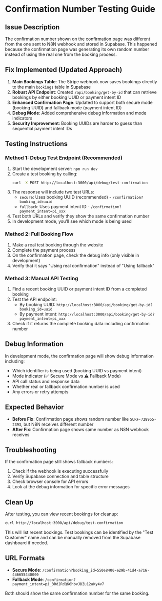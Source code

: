 # Confirmation Number Testing Guide

## Issue Description
The confirmation number shown on the confirmation page was different from the one sent to N8N webhook and stored in Supabase. This happened because the confirmation page was generating its own random number instead of using the real one from the booking process.

## Fix Implemented (Updated Approach)
1. **Main Bookings Table**: The Stripe webhook now saves bookings directly to the main `bookings` table in Supabase
2. **Robust API Endpoint**: Created `/api/booking/get-by-id` that can retrieve bookings by either booking UUID or payment intent ID
3. **Enhanced Confirmation Page**: Updated to support both secure mode (booking UUID) and fallback mode (payment intent ID)
4. **Debug Mode**: Added comprehensive debug information and mode indicators
5. **Security Improvement**: Booking UUIDs are harder to guess than sequential payment intent IDs

## Testing Instructions

### Method 1: Debug Test Endpoint (Recommended)
1. Start the development server: `npm run dev`
2. Create a test booking by calling:
   ```bash
   curl -X POST http://localhost:3000/api/debug/test-confirmation
   ```
3. The response will include two test URLs:
   - `secure`: Uses booking UUID (recommended) - `/confirmation?booking_id=uuid`
   - `fallback`: Uses payment intent ID - `/confirmation?payment_intent=pi_xxx`
4. Test both URLs and verify they show the same confirmation number
5. In development mode, you'll see which mode is being used

### Method 2: Full Booking Flow
1. Make a real test booking through the website
2. Complete the payment process
3. On the confirmation page, check the debug info (only visible in development)
4. Verify that it says "Using real confirmation" instead of "Using fallback"

### Method 3: Manual API Testing
1. Find a recent booking UUID or payment intent ID from a completed booking
2. Test the API endpoint:
   - By booking UUID: `http://localhost:3000/api/booking/get-by-id?booking_id=uuid`
   - By payment intent: `http://localhost:3000/api/booking/get-by-id?payment_intent=pi_xxx`
3. Check if it returns the complete booking data including confirmation number

## Debug Information
In development mode, the confirmation page will show debug information including:
- Which identifier is being used (booking UUID vs payment intent)
- Mode indicator (✅ Secure Mode vs ⚠️ Fallback Mode)
- API call status and response data
- Whether real or fallback confirmation number is used
- Any errors or retry attempts

## Expected Behavior
- **Before Fix**: Confirmation page shows random number like `SURF-728955-2393`, but N8N receives different number
- **After Fix**: Confirmation page shows same number as N8N webhook receives

## Troubleshooting
If the confirmation page still shows fallback numbers:
1. Check if the webhook is executing successfully
2. Verify Supabase connection and table structure
3. Check browser console for API errors
4. Look at the debug information for specific error messages

## Clean Up
After testing, you can view recent bookings for cleanup:
```bash
curl http://localhost:3000/api/debug/test-confirmation
```
This will list recent bookings. Test bookings can be identified by the "Test Customer" name and can be manually removed from the Supabase dashboard if needed.

## URL Formats
- **Secure Mode**: `/confirmation?booking_id=550e8400-e29b-41d4-a716-446655440000`
- **Fallback Mode**: `/confirmation?payment_intent=pi_3Rd2RdQK0hbvJDZu12aKy4v7`

Both should show the same confirmation number for the same booking. 